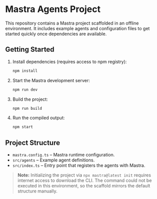 # Mastra Agents Project

This repository contains a Mastra project scaffolded in an offline environment. It includes example agents and configuration files to get started quickly once dependencies are available.

## Getting Started

1. Install dependencies (requires access to npm registry):
   ```bash
   npm install
   ```
2. Start the Mastra development server:
   ```bash
   npm run dev
   ```
3. Build the project:
   ```bash
   npm run build
   ```
4. Run the compiled output:
   ```bash
   npm start
   ```

## Project Structure

- `mastra.config.ts` – Mastra runtime configuration.
- `src/agents` – Example agent definitions.
- `src/index.ts` – Entry point that registers the agents with Mastra.

> **Note:** Initializing the project via `npx mastra@latest init` requires internet access to download the CLI. The command could not be executed in this environment, so the scaffold mirrors the default structure manually.
